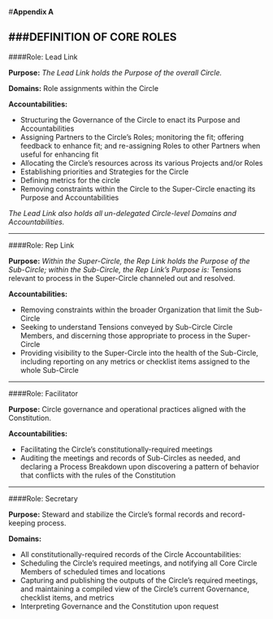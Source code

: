 #**Appendix A**

###DEFINITION OF CORE ROLES
---
####Role: <a name="Lead-Link"></a>Lead Link

**Purpose:**
_The Lead Link holds the Purpose of the overall Circle._

**Domains:** Role assignments within the Circle

**Accountabilities:**
- Structuring the Governance of the Circle to enact its Purpose and Accountabilities
- Assigning Partners to the Circle’s Roles; monitoring the fit; offering feedback to enhance fit; and re-assigning Roles to other Partners when useful for enhancing fit
- Allocating the Circle’s resources across its various Projects and/or Roles
- Establishing priorities and Strategies for the Circle
- Defining metrics for the circle
- Removing constraints within the Circle to the Super-Circle enacting its Purpose and Accountabilities

_The Lead Link also holds all un-delegated Circle-level Domains and Accountabilities._

---

####Role: <a name="Rep-Link"></a>Rep Link

**Purpose:** _Within the Super-Circle, the Rep Link holds the Purpose of the Sub-Circle; within the Sub-Circle, the Rep Link’s Purpose is:_ Tensions relevant to process in the Super-Circle channeled out and resolved.

**Accountabilities:**
- Removing constraints within the broader Organization that limit the Sub-Circle
- Seeking to understand Tensions conveyed by Sub-Circle Circle Members, and discerning those appropriate to process in the Super-Circle
- Providing visibility to the Super-Circle into the health of the Sub-Circle, including reporting on any metrics or checklist items assigned to the whole Sub-Circle

---

####Role: <a name="Facilitator"></a>Facilitator

**Purpose:** Circle governance and operational practices aligned with the Constitution.

**Accountabilities:**
- Facilitating the Circle’s constitutionally-required meetings
- Auditing the meetings and records of Sub-Circles as needed, and declaring a Process Breakdown upon discovering a pattern of behavior that conflicts with the rules of the Constitution

---

####Role: <a name="Secretary"></a>Secretary

**Purpose:** Steward and stabilize the Circle’s formal records and record-keeping process.

**Domains:**
- All constitutionally-required records of the Circle
Accountabilities:
- Scheduling the Circle’s required meetings, and notifying all Core Circle Members of scheduled times and locations
- Capturing and publishing the outputs of the Circle’s required meetings, and maintaining a compiled view of the Circle’s current Governance, checklist items, and metrics
- Interpreting Governance and the Constitution upon request
